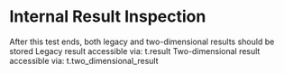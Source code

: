 # Internal Result Inspection

After this test ends, both legacy and two-dimensional results should be stored
Legacy result accessible via: t.result
Two-dimensional result accessible via: t.two_dimensional_result
